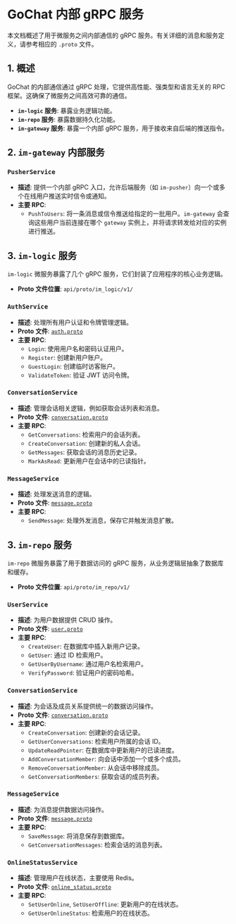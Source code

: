 # GoChat 内部 gRPC 服务

本文档概述了用于微服务之间内部通信的 gRPC 服务。有关详细的消息和服务定义，请参考相应的 `.proto` 文件。

## 1. 概述

GoChat 的内部通信通过 gRPC 处理，它提供高性能、强类型和语言无关的 RPC 框架。这确保了微服务之间高效可靠的通信。

-   **`im-logic` 服务**: 暴露业务逻辑功能。
-   **`im-repo` 服务**: 暴露数据持久化功能。
-   **`im-gateway` 服务**: 暴露一个内部 gRPC 服务，用于接收来自后端的推送指令。

## 2. `im-gateway` 内部服务

### `PusherService`

-   **描述**: 提供一个内部 gRPC 入口，允许后端服务（如 `im-pusher`）向一个或多个在线用户推送实时信令或通知。
-   **主要 RPC**:
    -   `PushToUsers`: 将一条消息或信令推送给指定的一批用户。`im-gateway` 会查询这些用户当前连接在哪个 `gateway` 实例上，并将请求转发给对应的实例进行推送。

## 3. `im-logic` 服务

`im-logic` 微服务暴露了几个 gRPC 服务，它们封装了应用程序的核心业务逻辑。

-   **Proto 文件位置**: `api/proto/im_logic/v1/`

### `AuthService`

-   **描述**: 处理所有用户认证和令牌管理逻辑。
-   **Proto 文件**: [`auth.proto`](../../../api/proto/im_logic/v1/auth.proto)
-   **主要 RPC**:
    -   `Login`: 使用用户名和密码认证用户。
    -   `Register`: 创建新用户账户。
    -   `GuestLogin`: 创建临时访客账户。
    -   `ValidateToken`: 验证 JWT 访问令牌。

### `ConversationService`

-   **描述**: 管理会话相关逻辑，例如获取会话列表和消息。
-   **Proto 文件**: [`conversation.proto`](../../../api/proto/im_logic/v1/conversation.proto)
-   **主要 RPC**:
    -   `GetConversations`: 检索用户的会话列表。
    -   `CreateConversation`: 创建新的私人会话。
    -   `GetMessages`: 获取会话的消息历史记录。
    -   `MarkAsRead`: 更新用户在会话中的已读指针。

### `MessageService`

-   **描述**: 处理发送消息的逻辑。
-   **Proto 文件**: [`message.proto`](../../../api/proto/im_logic/v1/message.proto)
-   **主要 RPC**:
    -   `SendMessage`: 处理外发消息，保存它并触发消息扩散。

## 3. `im-repo` 服务

`im-repo` 微服务暴露了用于数据访问的 gRPC 服务，从业务逻辑层抽象了数据库和缓存。

-   **Proto 文件位置**: `api/proto/im_repo/v1/`

### `UserService`

-   **描述**: 为用户数据提供 CRUD 操作。
-   **Proto 文件**: [`user.proto`](../../../api/proto/im_repo/v1/user.proto)
-   **主要 RPC**:
    -   `CreateUser`: 在数据库中插入新用户记录。
    -   `GetUser`: 通过 ID 检索用户。
    -   `GetUserByUsername`: 通过用户名检索用户。
    -   `VerifyPassword`: 验证用户的密码哈希。

### `ConversationService`

-   **描述**: 为会话及成员关系提供统一的数据访问操作。
-   **Proto 文件**: [`conversation.proto`](../../../api/proto/im_repo/v1/conversation.proto)
-   **主要 RPC**:
    -   `CreateConversation`: 创建新的会话记录。
    -   `GetUserConversations`: 检索用户所属的会话 ID。
    -   `UpdateReadPointer`: 在数据库中更新用户的已读进度。
    -   `AddConversationMember`: 向会话中添加一个或多个成员。
    -   `RemoveConversationMember`: 从会话中移除成员。
    -   `GetConversationMembers`: 获取会话的成员列表。

### `MessageService`

-   **描述**: 为消息提供数据访问操作。
-   **Proto 文件**: [`message.proto`](../../../api/proto/im_repo/v1/message.proto)
-   **主要 RPC**:
    -   `SaveMessage`: 将消息保存到数据库。
    -   `GetConversationMessages`: 检索会话的消息列表。

### `OnlineStatusService`

-   **描述**: 管理用户在线状态，主要使用 Redis。
-   **Proto 文件**: [`online_status.proto`](../../../api/proto/im_repo/v1/online_status.proto)
-   **主要 RPC**:
    -   `SetUserOnline`, `SetUserOffline`: 更新用户的在线状态。
    -   `GetUserOnlineStatus`: 检索用户的在线状态。
